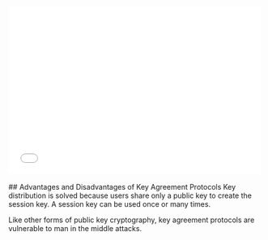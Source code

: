 

<div>
  <iframe src="//player.vimeo.com/video/222886876" width="500" height="330" frameborder="0" webkitallowfullscreen mozallowfullscreen allowfullscreen></iframe>
</div>

<br>
## Advantages and Disadvantages of Key Agreement Protocols
Key distribution is solved because users share only a public key to create the session key. A session key can be used once or many times.

Like other forms of public key cryptography, key agreement protocols are vulnerable to man in the middle attacks.